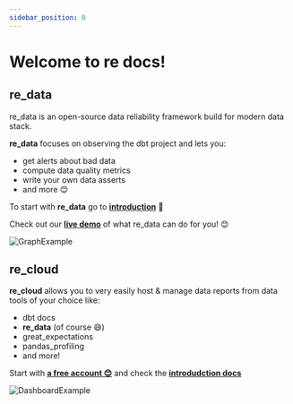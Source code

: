 ```yaml
---
sidebar_position: 0
---
```


# Welcome to re docs!


## re_data

re_data is an open-source data reliability framework build for modern data stack.

**re_data** focuses on observing the dbt project and lets you:
 - get alerts about bad data
 - compute data quality metrics
 - write your own data asserts
 - and more 😊

To start with **re_data** go to **[introduction](/docs/re_data/introduction/whatis_data)** 🚀

Check out our **[live demo](https://re-data.github.io/re-data/ui-latest/#/alerts)** of what re_data can do for you! 😊

![GraphExample](/screenshots/ui/graph.png)

## re_cloud
**re_cloud** allows you to very easily host & manage data reports from data tools of your choice like:
- dbt docs
- **re_data** (of course 😅) 
- great_expectations
- pandas_profiling
- and more!

Start with **[a free account 😊](https://re-data.github.io/re-data/ui-latest/#/alerts)**
and check the **[introdudction docs](/docs/re_cloud/Introduction/whatis_cloud)**

![DashboardExample](/screenshots/cloud/dashboard.png)
